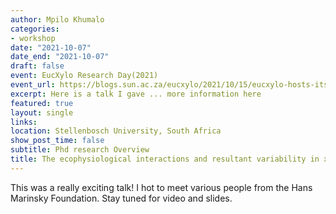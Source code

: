 ```yaml
---
author: Mpilo Khumalo
categories:
- workshop
date: "2021-10-07"
date_end: "2021-10-07"
draft: false
event: EucXylo Research Day(2021)
event_url: https://blogs.sun.ac.za/eucxylo/2021/10/15/eucxylo-hosts-its-very-first-research-day/
excerpt: Here is a talk I gave ... more information here
featured: true
layout: single
links:
location: Stellenbosch University, South Africa
show_post_time: false
subtitle: Phd research Overview
title: The ecophysiological interactions and resultant variability in xylem properties in four constrasting *Eucalyptus* clones
---
```


This was a really exciting talk! I hot to meet various people from the Hans Marinsky Foundation. Stay tuned for video and slides.
